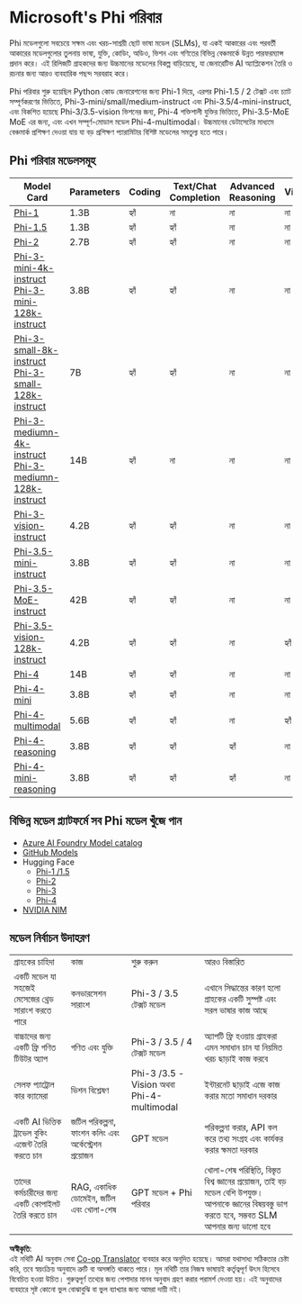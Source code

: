 <!--
CO_OP_TRANSLATOR_METADATA:
{
  "original_hash": "b5d936ffe4dfbab2244f6eb21b11f3b3",
  "translation_date": "2025-07-16T18:31:40+00:00",
  "source_file": "md/01.Introduction/01/01.PhiFamily.md",
  "language_code": "bn"
}
-->
# Microsoft's Phi পরিবার

Phi মডেলগুলো সবচেয়ে সক্ষম এবং খরচ-সাশ্রয়ী ছোট ভাষা মডেল (SLMs), যা একই আকারের এবং পরবর্তী আকারের মডেলগুলোর তুলনায় ভাষা, যুক্তি, কোডিং, অডিও, ভিশন এবং গণিতের বিভিন্ন বেঞ্চমার্কে উন্নত পারফরম্যান্স প্রদান করে। এই রিলিজটি গ্রাহকদের জন্য উচ্চমানের মডেলের বিকল্প বাড়িয়েছে, যা জেনারেটিভ AI অ্যাপ্লিকেশন তৈরি ও রচনার জন্য আরও ব্যবহারিক পছন্দ সরবরাহ করে।

Phi পরিবার শুরু হয়েছিল Python কোড জেনারেশনের জন্য Phi-1 দিয়ে, এরপর Phi-1.5 / 2 টেক্সট এবং চ্যাট সম্পূর্ণকরণের ভিত্তিতে, Phi-3-mini/small/medium-instruct এবং Phi-3.5/4-mini-instruct, এবং বিকশিত হয়েছে Phi-3/3.5-vision ভিশনের জন্য, Phi-4 শক্তিশালী যুক্তির ভিত্তিতে, Phi-3.5-MoE MoE এর জন্য, এবং এখন সম্পূর্ণ-মোডাল মডেল Phi-4-multimodal। উচ্চমানের ডেটাসেটের মাধ্যমে বেঞ্চমার্ক প্রশিক্ষণ দেওয়া যায় যা বড় প্রশিক্ষণ প্যারামিটার বিশিষ্ট মডেলের সমতুল্য হতে পারে।

## Phi পরিবার মডেলসমূহ

<div style="font-size:8px">

| Model Card |Parameters|Coding|Text/Chat Completion|Advanced Reasoning| Vision | Audio | MoE
| - | -  | - | - |- |- |- |- |
|[Phi-1](https://huggingface.co/microsoft/phi-1)|1.3B| হ্যাঁ| না | না |না |না |না |
|[Phi-1.5](https://huggingface.co/microsoft/phi-1_5)|1.3B| হ্যাঁ|হ্যাঁ| না |না |না |না |
|[Phi-2](https://huggingface.co/microsoft/phi-1_5)|2.7B| হ্যাঁ|হ্যাঁ| না |না |না |না |
|[Phi-3-mini-4k-instruct](https://huggingface.co/microsoft/Phi-3-mini-4k-instruct)<br/>[Phi-3-mini-128k-instruct](https://huggingface.co/microsoft/Phi-3-mini-128k-instruct)|3.8B| হ্যাঁ|হ্যাঁ| না |না |না |না |
|[Phi-3-small-8k-instruct](https://huggingface.co/microsoft/Phi-3-small-8k-instruct)<br/>[Phi-3-small-128k-instruct](https://huggingface.co/microsoft/Phi-3-small-128k-instruct)<br/>|7B| হ্যাঁ|হ্যাঁ| না |না |না |না |
|[Phi-3-mediumn-4k-instruct](https://huggingface.co/microsoft/Phi-3-medium-4k-instruct)<br>[Phi-3-mediumn-128k-instruct](https://huggingface.co/microsoft/Phi-3-medium-128k-instruct)|14B|হ্যাঁ|না| না |না |না |না |
|[Phi-3-vision-instruct](https://huggingface.co/microsoft/Phi-3-vision-128k-instruct)|4.2B|হ্যাঁ|হ্যাঁ|না |না |না |না |
|[Phi-3.5-mini-instruct](https://huggingface.co/microsoft/Phi-3.5-mini-instruct)|3.8B|হ্যাঁ|হ্যাঁ| না |না |না |না |
|[Phi-3.5-MoE-instruct](https://huggingface.co/microsoft/Phi-3.5-MoE-instruct)|42B|হ্যাঁ|হ্যাঁ| না |না |না |হ্যাঁ |
|[Phi-3.5-vision-128k-instruct](https://huggingface.co/microsoft/Phi-3.5-vision-instruct)|4.2B|হ্যাঁ|হ্যাঁ| না |হ্যাঁ |না |না |
|[Phi-4](https://huggingface.co/microsoft/phi-4)|14B|হ্যাঁ|হ্যাঁ| না |না |না |না |
|[Phi-4-mini](https://huggingface.co/microsoft/Phi-4-mini-instruct)|3.8B|হ্যাঁ|হ্যাঁ| না |না |না |না |
|[Phi-4-multimodal](https://huggingface.co/microsoft/Phi-4-multimodal-instruct)|5.6B|হ্যাঁ|হ্যাঁ| না |হ্যাঁ |হ্যাঁ |না |
|[Phi-4-reasoning](../../../../../md/01.Introduction/01)|3.8B|হ্যাঁ|হ্যাঁ| হ্যাঁ |না |না |না |
|[Phi-4-mini-reasoning](../../../../../md/01.Introduction/01)|3.8B|হ্যাঁ|হ্যাঁ| হ্যাঁ |না |না |না |

</div>

## **বিভিন্ন মডেল প্ল্যাটফর্মে সব Phi মডেল খুঁজে পান**

- [Azure AI Foundry Model catalog](https://ai.azure.com/explore/models?selectedCollection=phi)
- [GitHub Models](https://github.com/marketplace?query=Phi&type=models)
- Hugging Face
  - [Phi-1 /1.5](https://huggingface.co/collections/microsoft/phi-1-6626e29134744e94e222d572)
  - [Phi-2](https://huggingface.co/microsoft/phi-2)
  - [Phi-3](https://huggingface.co/collections/microsoft/phi-3-6626e15e9585a200d2d761e3)
  - [Phi-4](https://huggingface.co/collections/microsoft/phi-4-677e9380e514feb5577a40e4) 
- [NVIDIA NIM](https://build.nvidia.com/search?q=Phi)
 

## মডেল নির্বাচন উদাহরণ

| | | | |
|-|-|-|-|
|গ্রাহকের চাহিদা|কাজ|শুরু করুন|আরও বিস্তারিত|
|একটি মডেল যা সহজেই মেসেজের থ্রেড সারাংশ করতে পারে|কনভারসেশন সারাংশ|Phi-3 / 3.5 টেক্সট মডেল|এখানে সিদ্ধান্তের কারণ হলো গ্রাহকের একটি সুস্পষ্ট এবং সরল ভাষার কাজ আছে|
|বাচ্চাদের জন্য একটি ফ্রি গণিত টিউটর অ্যাপ|গণিত এবং যুক্তি|Phi-3 / 3.5 / 4 টেক্সট মডেল|অ্যাপটি ফ্রি হওয়ায় গ্রাহকরা এমন সমাধান চান যা নিয়মিত খরচ ছাড়াই কাজ করবে|
|সেলফ প্যাট্রোল কার ক্যামেরা|ভিশন বিশ্লেষণ|Phi-3 /3.5 -Vision অথবা Phi-4-multimodal|ইন্টারনেট ছাড়াই এজে কাজ করার মতো সমাধান দরকার|
|একটি AI ভিত্তিক ট্রাভেল বুকিং এজেন্ট তৈরি করতে চান|জটিল পরিকল্পনা, ফাংশন কলিং এবং অর্কেস্ট্রেশন প্রয়োজন|GPT মডেল|পরিকল্পনা করার, API কল করে তথ্য সংগ্রহ এবং কার্যকর করার ক্ষমতা দরকার|
|তাদের কর্মচারীদের জন্য একটি কোপাইলট তৈরি করতে চান|RAG, একাধিক ডোমেইন, জটিল এবং খোলা-শেষ|GPT মডেল + Phi পরিবার|খোলা-শেষ পরিস্থিতি, বিস্তৃত বিশ্ব জ্ঞানের প্রয়োজন, তাই বড় মডেল বেশি উপযুক্ত। আপনাকে জ্ঞানের বিষয়বস্তু ভাগ করতে হবে, সম্ভবত SLM আপনার জন্য ভালো হবে|

**অস্বীকৃতি**:  
এই নথিটি AI অনুবাদ সেবা [Co-op Translator](https://github.com/Azure/co-op-translator) ব্যবহার করে অনূদিত হয়েছে। আমরা যথাসাধ্য সঠিকতার চেষ্টা করি, তবে স্বয়ংক্রিয় অনুবাদে ত্রুটি বা অসঙ্গতি থাকতে পারে। মূল নথিটি তার নিজস্ব ভাষায়ই কর্তৃত্বপূর্ণ উৎস হিসেবে বিবেচিত হওয়া উচিত। গুরুত্বপূর্ণ তথ্যের জন্য পেশাদার মানব অনুবাদ গ্রহণ করার পরামর্শ দেওয়া হয়। এই অনুবাদের ব্যবহারে সৃষ্ট কোনো ভুল বোঝাবুঝি বা ভুল ব্যাখ্যার জন্য আমরা দায়ী নই।